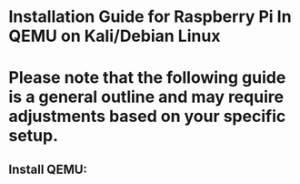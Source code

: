 # Installation Guide for Raspberry Pi In QEMU on Kali/Debian Linux
# Please note that the following guide is a general outline and may require adjustments based on your specific setup.

## Install QEMU:
